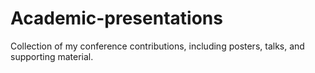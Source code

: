 # Academic-presentations
Collection of my conference contributions, including posters, talks, and supporting material.
